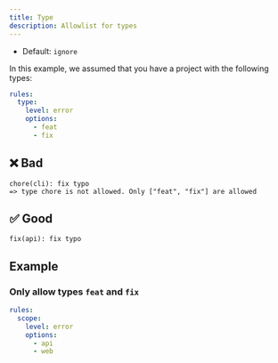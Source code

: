 ```yaml
---
title: Type
description: Allowlist for types
---
```


* Default: `ignore`

In this example, we assumed that you have a project with the following types:

```yaml
rules:
  type:
    level: error
    options:
      - feat
      - fix
```

## ❌ Bad

```console
chore(cli): fix typo
=> type chore is not allowed. Only ["feat", "fix"] are allowed
```

## ✅ Good

```console
fix(api): fix typo
```

## Example

### Only allow types `feat` and `fix`

```yaml
rules:
  scope:
    level: error
    options:
      - api
      - web
```
